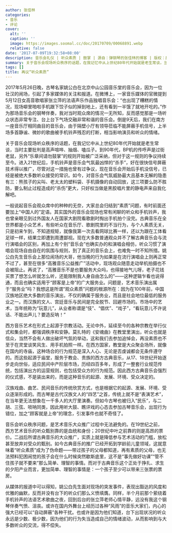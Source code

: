 ```yaml
---
author: 张佳林
categories:
- 音乐
- 评论
cover:
  alt: ''
  caption: ''
  image: https://images.soomal.cc/doc/20170709/00068891.webp
  relative: false
date: '2017-07-09T19:32:58+08:00'
description: 音乐会礼仪 | 听众素质 | 鼓掌 | 源自：弹钢琴的张佳林的博客 | 版权：原创 |  平均/总评分：10.00/30
summary: 关于音乐会现场听众秩序的话题，在我记忆中从上世纪80年代开始就是老生常谈，当时主要批判是高声喧哗、抽烟、嗑瓜子。到90年代，BP机的传呼声是过街老鼠，另外“乐章间请勿鼓掌”的规则开始被广泛采纳，但对于这一规则的争议持续至今……
tags: []
title: 再议“听众素质”
---
```


2017年5月26日晚，古琴名家姚公白在北京中山公园音乐堂的音乐会，因为一位壮汉的闹场，引起了多家媒体的关注和报道。在微博上，一家音乐媒体的官微提到5月12日女高音歌唱家张立萍的法语声乐作品独唱音乐会：“也出现了糟糕的情况，现场噼里啪啦手机跟下饺子似的掉到地上，还有看到一半饿了就地开吃的。”作为那场音乐会的钢琴伴奏，我对当时观众席的情况一无所知，反而感觉那是一场听众状态非常专注、台上台下气场交融非常和谐的音乐会。倒是9天后，我们在南方一座音乐厅相同曲目的音乐会，由于隔壁小厅有领导莅临不能屏蔽手机信号，上半场多首静谧、微妙的歌曲被手机铃声残忍的打断，相当影响演员和听众的情绪。

关于音乐会现场听众秩序的话题，在我记忆中从上世纪80年代开始就是老生常谈，当时主要批判是高声喧哗、抽烟、嗑瓜子。到90年代，BP机的传呼声是过街老鼠，另外“乐章间请勿鼓掌”的规则开始被广泛采纳，但对于这一规则的争议持续至今。进入21世纪后，手机铃声是音乐会气氛最凶悍的“杀手”，好在很快信号屏蔽技术得以推广，尽管对这一措施也曾有过争议，现在音乐会开始后手机没信号，已经是被绝大多数听众接受的常识。如今，对音乐会气氛威胁最大且基本无解的隐患有三：熊孩子的尖叫、老太太的塑料袋、手机摄像的自动回放，这三项要么防不胜防，要么制止过程造成的“杀伤”更大，只好权当做是黑胶唱片里的静电声来自我化解吧。

一般说起音乐会观众席中的种种的无奈，大家总会归结到“素质”问题，有时前面还要加上“中国人的”定语。其实国外的音乐会现场也常有闲聊的听众和手机铃声，我也曾亲眼见到过外国友人在国家大剧院看歌剧时掏出手机拍个没完。古典音乐在全世界都是小众艺术，有些听众在音乐厅、歌剧院里的不当行为，与个人素质无关，只是初来乍到，不知道规矩，就像我第一次去看网球比赛一样，还以为跟在工体看足球一样，结果立即遭到周遭鄙视。现在大多数普通观众并不了解古典音乐会与流行演唱会的区别，再加上有个别“音乐会”也确实办的和演唱会相仿，听众习惯了演唱会现场自由自在的氛围与规则，到了真正的音乐会上，也难免一时不知所措。姚公白先生音乐会上那位闹场的大哥，他当晚的行为如果是在流行演唱会上则再正常不过了，甚至在很多“高雅音乐公益推广”活动中，现场观众随意走动举机拍摄也不会被阻止。再说了，“高雅音乐不是也要服务大众吗，也得接地气儿呀，老子花钱买票了想怎么听就怎么听，还能限制我人身自由怎么的”――这种逻辑乍看也说得通，而且也确实适用于“顾客是上帝”的广大服务业。问题是，艺术音乐演出属于“服务业”吗？我想这是所谓“观众素质”问题的根源所在：因为在100年前，中国汉族地区绝大多数的音乐演出，不仅的确属于服务业，而且是社会地位最低的服务业之一。而汉族的文人、宫廷音乐与民间是完全脱节、回避市场的。市场中的艺术，当年统称为“玩意儿”，从业者称谓是“伎”、“倡优”、“戏子”，“看玩意儿不许说话、不能出声儿？要造反呐！”

西方音乐艺术在形式上起源于宗教活动。无论中外，延续至今的各种宗教在举行仪式和集会时，都强调秩序和安静。莫扎特的《安魂曲》在教堂里演出，听众也就是信众，当然不会有人做出破坏气氛的举动，这和我们去参加追悼会，再没素质也不至于在灵堂谈笑风生、用手机拍照一样。在西方国家，教堂是大众聚会场所，就像在国内的寺庙，这种场合的行为规范是深入人心、无论是否虔诚都会无条件遵守的。而这些起源于庙堂，服务于教会、贵族的西方古典音乐，从17、18世纪开始逐步走向世俗，适应民间中产阶层市场，历经四百多年，形成了一整套行业规范传统，包括演出方的运营规则，也包括受众方的行为规范。因此西方古典音乐会强烈的仪式感，不是装出来的，而是这种音乐的起源、发展、环境、受众决定的。

汉族戏曲、曲艺、民间音乐的传统欣赏方式，也是根据它的起源、发展、环境、受众逐渐形成的。而古琴是古代汉族文人的“四艺”之首，传统上就不是“表演艺术”，在当年更无法想象在一千多人的大厅里演奏。但如今古琴也被归入“民乐”，与二胡、三弦、唢呐同类，因此用听大鼓、瞧评戏的心态去参加古琴音乐会，出现行为错位，加之“顾客就是上帝”的理念，引发事件也就不奇怪了。

音乐会听众秩序问题，是艺术音乐大众推广过程中无法避免的。在19世纪之前，西方艺术音乐的听众甄别靠的是血统和身份；20世纪中叶之前靠的则是高昂的票价。二战后所谓古典音乐的大众推广，实质上就是降低参与艺术活动的门槛，放松甚至放弃对受众的甄别。如今古典音乐的推广已经开拓到学龄前儿童领域，这就意味着“听众素质”成为了伪命题――带过孩子的父母都知道，再有素质的父母，也无法预料犯困闹觉的孩子会在什么时候突然歇斯底里，这不是“事先做好功课”“管不住孩子就不要来”那么简单、理智的事情。而对于古典音乐这个正处于挣扎、求生的夕阳产业而言，更加简单、理智的事情是：一个孩子至少可以带来三张票的票房。

从媒体的报道中可以得知，姚公白先生面对现场的突发事件，表现出豁达的风度和优雅的幽默，反而并没有台下的听众们那么义愤填膺。同样，半个月前那个萦绕着手机铃声的法语艺术歌曲之夜，回到后台的张立萍老师心情平静，远没有我这个钢琴伴奏气愤、沮丧。或许在国内外舞台上经历过各种“风雨”的音乐大家们，内心的强大已经可以“自动屏蔽”各种干扰。也或许是因为他们知道，台下出现状况的听众永远是少数、极少数，因为他们的行为失当造成自己的情绪波动，从而影响到与大多数听众的交流，得不偿失。